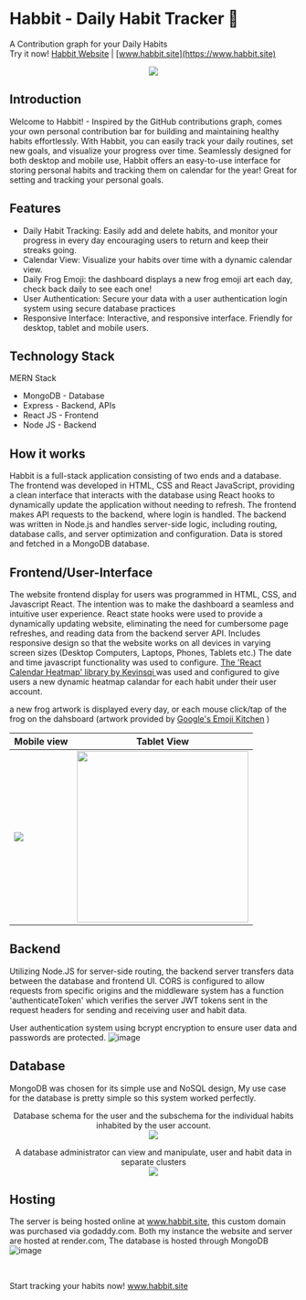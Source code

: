 # Habbit - Daily Habit Tracker 🐸
A Contribution graph for your Daily Habits <br/>
Try it now! [Habbit Website](https://www.habbit.site) | [www.habbit.site](https://www.habbit.site)

<p align="center">
  <img src="https://github.com/christopherdsmd/Habbit/assets/104523163/909fe103-a9d9-411f-932c-8a6bffebc4bd" /> 
</p>

## Introduction

Welcome to Habbit! - Inspired by the GitHub contributions graph, comes your own personal contribution bar for building and maintaining healthy habits effortlessly. With Habbit, you can easily track your daily routines, set new goals, and visualize your progress over time. Seamlessly designed for both desktop and mobile use, Habbit offers an easy-to-use interface for storing personal habits and tracking them on calendar for the year! Great for setting and tracking your personal goals. 

## Features
- Daily Habit Tracking: Easily add and delete habits, and monitor your progress in every day encouraging users to return and keep their streaks going.
- Calendar View: Visualize your habits over time with a dynamic calendar view.
- Daily Frog Emoji: the dashboard displays a new frog emoji art each day, check back daily to see each one! 
- User Authentication: Secure your data with a user authentication login system using secure database practices
- Responsive Interface: Interactive, and responsive interface. Friendly for desktop, tablet and mobile users.
  
  
## Technology Stack 
MERN Stack 
- MongoDB - Database
- Express - Backend, APIs
- React JS - Frontend
- Node JS - Backend

## How it works

Habbit is a full-stack application consisting of two ends and a database. The frontend was developed in HTML, CSS and React JavaScript, providing a clean interface that interacts with the database using React hooks to dynamically update the application without needing to refresh. The frontend makes API requests to the backend, where login is handled. The backend was written in Node.js and handles server-side logic, including routing, database calls, and server optimization and configuration. Data is stored and fetched in a MongoDB database.

## Frontend/User-Interface
The website frontend display for users was programmed in HTML, CSS, and Javascript React. The intention was to make the dashboard a seamless and intuitive user experience. React state hooks were used to provide a dynamically updating website, eliminating the need for cumbersome page refreshes, and reading data from the backend server API. Includes responsive design so that the website works on all devices in varying screen sizes (Desktop Computers, Laptops, Phones, Tablets etc.)
The date and time javascript functionality was used to configure. [The 'React Calendar Heatmap' library by Kevinsqi ](https://www.npmjs.com/package/react-calendar-heatmap)
 was used and configured to give users a new dynamic heatmap calandar for each habit under their user account. 

a new frog artwork is displayed every day, or each mouse click/tap of the frog on the dahsboard (artwork provided by [Google's Emoji Kitchen](https://blog.google/products/android/feeling-all-the-feels-theres-an-emoji-sticker-for-that/) )

| Mobile view | Tablet View |
| ------------- | ------------- |
|  <img src="https://github.com/christopherdsmd/Habbit/assets/104523163/91efe531-4657-402d-9e4d-2f1f839d9df2" />| <img src="https://github.com/christopherdsmd/Habbit/assets/104523163/9d6d3a08-0780-4248-a4c5-68262661e27a" style="width: 300px; height: auto; display: block; margin: 0 auto;" /> |


## Backend
Utilizing Node.JS for server-side routing, the backend server transfers data between the database and frontend UI. CORS is configured to allow requests from specific origins and the middleware system has a function 'authenticateToken' which verifies the server JWT tokens sent in the request headers for sending and receiving user and habit data.
 

User authentication system using bcrypt encryption to ensure user data and passwords are protected. 
![image](https://github.com/christopherdsmd/Habbit/assets/104523163/f6380f29-fa37-4141-8a25-d42c40740e42)


## Database
MongoDB was chosen for its simple use and NoSQL design, My use case for the database is pretty simple so this system worked perfectly.
<p align="center">
  Database schema for the user and the subschema for the individual habits inhabited by the user account. </br> 
  <img src="https://github.com/christopherdsmd/Habbit/assets/104523163/e18b1e31-d87f-4b2f-b86e-1da3addc1d36" /> 
</p>

<p align="center">
   A database administrator can view and manipulate, user and habit data in separate clusters </br> 
  <img src="https://github.com/christopherdsmd/Habbit/assets/104523163/2cd6ce4a-a74e-49fc-a769-50babaa568c9" /> 
</p>

## Hosting
The server is being hosted online at www.habbit.site, this custom domain was purchased via godaddy.com. Both my instance the website and server are hosted at render.com, The database is hosted through MongoDB 
![image](https://github.com/christopherdsmd/Habbit/assets/104523163/d6bb7a98-861a-4741-894d-3e9b88bd395f)


</br>

Start tracking your habits now!
www.habbit.site

